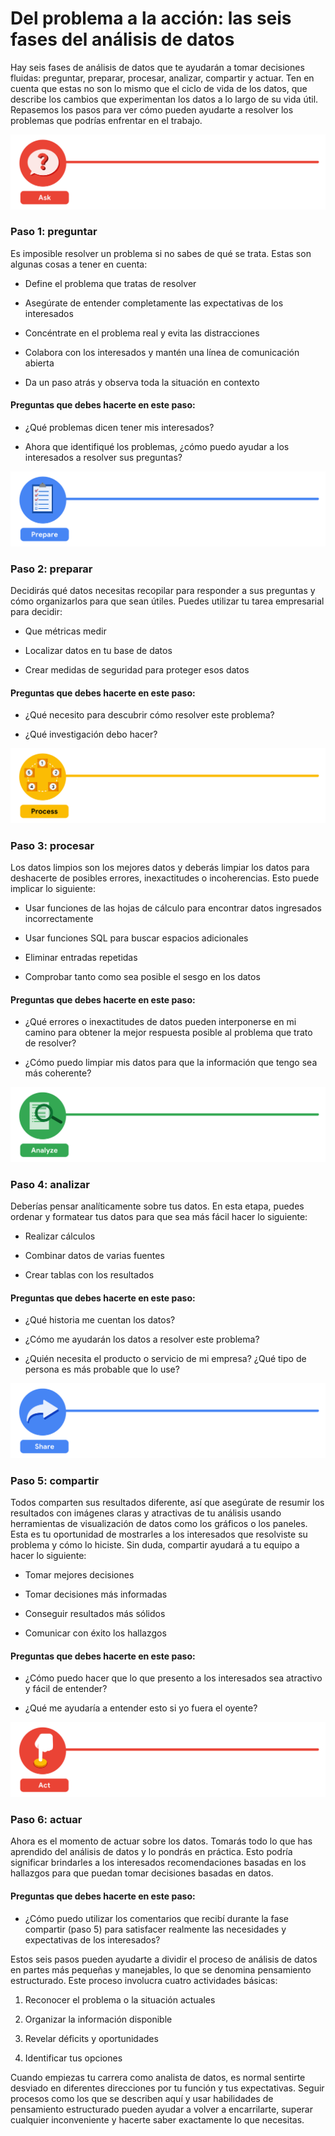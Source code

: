 # Del problema a la acción: las seis fases del análisis de datos
Hay seis fases de análisis de datos que te ayudarán a tomar decisiones fluidas: preguntar, preparar, procesar, analizar, compartir y actuar. Ten en cuenta que estas no son lo mismo que el ciclo de vida de los datos, que describe los cambios que experimentan los datos a lo largo de su vida útil. Repasemos los pasos para ver cómo pueden ayudarte a resolver los problemas que podrías enfrentar en el trabajo.

![](Preguntar.png)
### Paso 1: preguntar
Es imposible resolver un problema si no sabes de qué se trata. Estas son algunas cosas a tener en cuenta:

- Define el problema que tratas de resolver

- Asegúrate de entender completamente las expectativas de los interesados

- Concéntrate en el problema real y evita las distracciones

- Colabora con los interesados y mantén una línea de comunicación abierta

- Da un paso atrás y observa toda la situación en contexto

#### Preguntas que debes hacerte en este paso:
- ¿Qué problemas dicen tener mis interesados?

- Ahora que identifiqué los problemas, ¿cómo puedo ayudar a los interesados a resolver sus preguntas?

![](Preparar.png)
### Paso 2: preparar 
Decidirás qué datos necesitas recopilar para responder a sus preguntas y cómo organizarlos para que sean útiles. Puedes utilizar tu tarea empresarial para decidir: 

- Que métricas medir

- Localizar datos en tu base de datos

- Crear medidas de seguridad para proteger esos datos

#### Preguntas que debes hacerte en este paso: 
- ¿Qué necesito para descubrir cómo resolver este problema?

- ¿Qué investigación debo hacer?

![](Procesar.png)
### Paso 3: procesar
Los datos limpios son los mejores datos y deberás limpiar los datos para deshacerte de posibles errores, inexactitudes o incoherencias. Esto puede implicar lo siguiente:

- Usar funciones de las hojas de cálculo para encontrar datos ingresados incorrectamente

- Usar funciones SQL para buscar espacios adicionales

- Eliminar entradas repetidas

- Comprobar tanto como sea posible el sesgo en los datos

#### Preguntas que debes hacerte en este paso: 
- ¿Qué errores o inexactitudes de datos pueden interponerse en mi camino para obtener la mejor respuesta posible al problema que trato de resolver?

- ¿Cómo puedo limpiar mis datos para que la información que tengo sea más coherente?

![](Analizar.png)
### Paso 4: analizar 
Deberías pensar analíticamente sobre tus datos. En esta etapa, puedes ordenar y formatear tus datos para que sea más fácil hacer lo siguiente: 

- Realizar cálculos

- Combinar datos de varias fuentes

- Crear tablas con los resultados

#### Preguntas que debes hacerte en este paso:
- ¿Qué historia me cuentan los datos?

- ¿Cómo me ayudarán los datos a resolver este problema?

- ¿Quién necesita el producto o servicio de mi empresa? ¿Qué tipo de persona es más probable que lo use?

![](Compartir.png)
### Paso 5: compartir
Todos comparten sus resultados diferente, así que asegúrate de resumir los resultados con imágenes claras y atractivas de tu análisis usando herramientas de visualización de datos como los gráficos o los paneles. Esta es tu oportunidad de mostrarles a los interesados que resolviste su problema y cómo lo hiciste. Sin duda, compartir ayudará a tu equipo a hacer lo siguiente: 

- Tomar mejores decisiones

- Tomar decisiones más informadas

- Conseguir resultados más sólidos

- Comunicar con éxito los hallazgos

#### Preguntas que debes hacerte en este paso:
- ¿Cómo puedo hacer que lo que presento a los interesados sea atractivo y fácil de entender?

- ¿Qué me ayudaría a entender esto si yo fuera el oyente?

![](Actuar.png)
### Paso 6: actuar
Ahora es el momento de actuar sobre los datos. Tomarás todo lo que has aprendido del análisis de datos y lo pondrás en práctica. Esto podría significar brindarles a los interesados recomendaciones basadas en los hallazgos para que puedan tomar decisiones basadas en datos.

#### Preguntas que debes hacerte en este paso:
- ¿Cómo puedo utilizar los comentarios que recibí durante la fase compartir (paso 5) para satisfacer realmente las necesidades y expectativas de los interesados?

Estos seis pasos pueden ayudarte a dividir el proceso de análisis de datos en partes más pequeñas y manejables, lo que se denomina pensamiento estructurado. Este proceso involucra cuatro actividades básicas:

1. Reconocer el problema o la situación actuales

2. Organizar la información disponible 

3. Revelar déficits y oportunidades

4. Identificar tus opciones

Cuando empiezas tu carrera como analista de datos, es normal sentirte desviado en diferentes direcciones por tu función y tus expectativas. Seguir procesos como los que se describen aquí y usar habilidades de pensamiento estructurado pueden ayudar a volver a encarrilarte, superar cualquier inconveniente y hacerte saber exactamente lo que necesitas.